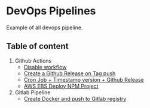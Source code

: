 # DevOps Pipelines
Example of all devops pipeline.


## Table of content
1. Github Actions
    * [Disable workflow](https://github.com/MexsonFernandes/100daysofcode/blob/master/.github/workflows/dontrun.yml)
    * [Create a Github Release on Tag push](https://github.com/MexsonFernandes/100daysofcode/blob/master/.github/workflows/tag.yml)
    * [Cron Job + Timestamp version + Github Release](https://github.com/MexsonFernandes/100daysofcode/blob/master/.github/workflows/push.yml)
    * [AWS EBS Deploy NPM Project](https://github.com/MexsonFernandes/devops-pipelines/blob/master/github-actions/npm-aws-ebs.yml)
2. Gitlab Pipeline
    * [Create Docker and push to Gitlab registry](https://github.com/MexsonFernandes/devops-pipelines/blob/master/gitlab-pipeline/docker-gitlab-registry.yml)
